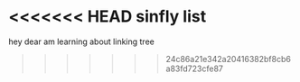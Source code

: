 <<<<<<< HEAD
sinfly list
=======
hey dear am learning about linking tree
>>>>>>> 24c86a21e342a20416382bf8cb6a83fd723cfe87
